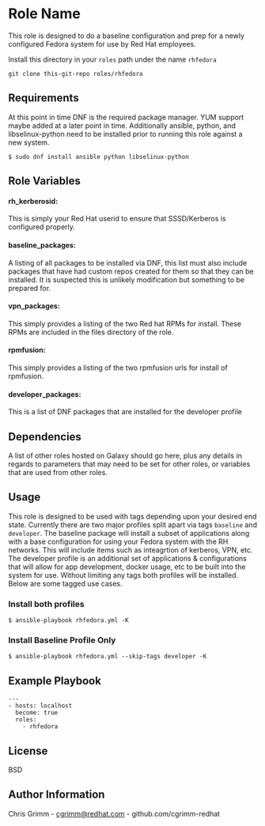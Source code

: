 Role Name
=========

This role is designed to do a baseline configuration and prep for a newly configured Fedora system for use by Red Hat employees.  

Install this directory in your `roles` path under the name `rhfedora`

```
git clone this-git-repo roles/rhfedora
```

Requirements
------------

At this point in time DNF is the required package manager.  YUM support maybe added at a later point in time.  Additionally ansible, python, and libselinux-python need to be installed prior to running this role against a new system. 

```
$ sudo dnf install ansible python libselinux-python
```

Role Variables
--------------

#### rh_kerberosid: 
This is simply your Red Hat userid to ensure that SSSD/Kerberos is configured properly.

#### baseline_packages:
A listing of all packages to be installed via DNF, this list must also include packages that have had custom repos created for them so that they can be installed.  It is suspected this is unlikely modification but something to be prepared for.

#### vpn_packages:
This simply provides a listing of the two Red hat RPMs for install.  These RPMs are included in the files directory of the role.

#### rpmfusion:
This simply provides a listing of the two rpmfusion urls for install of rpmfusion.

#### developer_packages:
This is a list of DNF packages that are installed for the developer profile

Dependencies
------------

A list of other roles hosted on Galaxy should go here, plus any details in regards to parameters that may need to be set for other roles, or variables that are used from other roles.

Usage
------------

This role is designed to be used with tags depending upon your desired end state.  Currently there are two major profiles split apart via tags `baseline` and  `developer`.  The baseline package will install a subset of applications along with a base configuration for using your Fedora system with the RH networks.  This will include items such as inteagrtion of kerberos, VPN, etc.  The developer profile is an additional set of applications & configurations that will allow for app development, docker usage, etc to be built into the system for use.  Without limiting any tags both profiles will be installed. Below are some tagged use cases.


### Install both profiles
```
$ ansible-playbook rhfedora.yml -K
```

### Install Baseline Profile Only
```
$ ansible-playbook rhfedora.yml --skip-tags developer -K
```

## Example Playbook
```
---
- hosts: localhost
  become: true
  roles:
    - rhfedora
```

License
-------

BSD

Author Information
------------------
Chris Grimm - cgrimm@redhat.com - github.com/cgrimm-redhat
